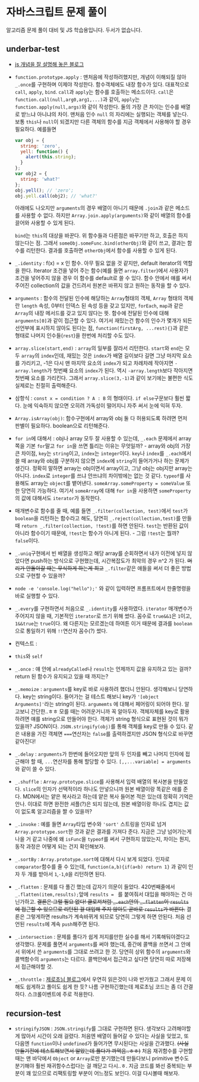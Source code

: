 # 자바스크립트 문제 풀이

알고리즘 문제 풀이 대비 및 JS 학습용입니다. 두서가 없습니다.

## underbar-test

- [js 개념을 잘 설명해 놓은 블로그](https://www.zerocho.com/category/JavaScript?page=7)

- `function.prototype.apply` : 맨처음에 작성하려했지만, 개념이 이해되질 않아 `_.once`를 구현하며 이제야 작성한다. 함수객체에도 내장 함수가 있다. 대표적으로 `call`, `apply`, `bind`. `call`과 `apply`는 함수를 호출하는 메소드이다. `call`은 `function.call(null,arg0,arg1,...)`과 같이, `apply`는 `function.apply(null,args)`와 같이 작성한다. 둘의 가장 큰 차이는 인수를 배열로 받느냐 아니냐의 차이. 맨처음 인수 `null` 의 자리에는 실행되는 객체를 넣는다. 보통 `this`나 `null`이 되겠지만 다른 객체의 함수를 지금 객체에서 사용해야 할 경우 필요하다. 예를들면

  ```js
  var obj = {
    string: 'zero',
    yell: function() {
      alert(this.string);
    }
  };
  var obj2 = {
    string: 'what?'
  };
  obj.yell(); // 'zero';
  obj.yell.call(obj2); // 'what?'
  ```

  아래에도 나오지만 `arguments`의 경우 배열이 아니기 때문에 `.join`과 같은 메소드를 사용할 수 없다. 하지만  `Array.join.apply(arguments)`와 같이 배열의 함수를 끌어와 사용할 수 있게 된다.

  `bind`는 `this`의 대상을 바꾼다. 위 함수들과 다른점은 바꾸기만 하고, 호출은 하지 않는다는 점. 그래서 `someObj.someFunc.bind(otherObj)`와 같이 쓰고, 결과는 함수를 리턴한다. 결과를 호출하면 `otherObj`에서 함수를 사용할 수 있게 된다.

- `_.identity` : f(x) = x 인 함수. 아무 필요 없을 것 같지만, default iterator의 역할을 한다. Iterator 조건을 넣어 주는 함수(예를 들면 `array.filter`)에서 사용자가 조건을 넣어주지 않을 경우 이 함수를 default로 쓸 수 있다. 함수 안에서 얘를 써서 주어진 collection의 값을 건드려서 원본은 바뀌지 않고 원하는 동작을 할 수 있다.

- `arguments` : 함수의 전달된 인수에 해당하는 `Array`형태의 객체, `Array` 형태의 객체란 `length` 속성, 0부터 인덱스 된 속성 등을 갖고 있지만, `forEach`, `map`과 같은 `Array`의 내장 메서드를 갖고 있지 않다는 뜻. 함수에 전달된 인수에 대해 `arguments[0]`과 같이 접근할 수 있다. 여기서 재밌는건 함수의 인수가 몇개가 되든 선언부에 표시하지 않아도 된다는 점, `function(firstArg, ...rest){}`과 같은 형태로 나머지 인수들(`rest`)을 한번에 처리할 수도 있다.

- `array.slice(start,end)` : `array`의 일부를 잘라서 리턴한다. `start`와 `end`는 모두 `array`의 `index`인데, 재밌는 것은 `index`가 배열 길이보다 길면 그냥 마지막 요소를 가리키고, -1은 다시 맨 마지막 요소의 `index`가 되고 차례차례 작아지면 `-array.length`가 첫번째 요소의 `index`가 된다. 역시 `-array.length`보다 작아지면 첫번째 요소를 가리킨다. 그래서 `array.slice(3,-1)`과 같이 보기에는 불편한 식도 실제로는 친절히 출력해준다.

- 삼항식 : `const x = condition ? A : B` 의 형태이다. `if else`구문보다 훨씬 짧다. 눈에 익숙하지 않으면 오히려 가독성이 떨어지니 자주 써서 눈에 익혀 두자.

- `Array.isArray(obj)`: 함수구현에서 array와 obj 둘 다 허용되도록 하려면 먼저 판별이 필요하다. boolean으로 리턴해준다.

- `for in`에 대해서 : obj나 array 모두 잘 사용할 수 있는데, `_.each` 문제에서 array쪽을 기본 `for`말고 `for in`을 쓰면 틀리는 이유는 무엇일까? - array와 obj의 가장 큰 차이점, `key`는 `string`이고, `index`는 `integer`이다. `key`나 `index`를 `_.each`에서 쓸 때 array와 obj를 구분하지 않으면 `index`에 `string`이 들어가거나 하는 문제가 생긴다. 정확히 말하면 array는 obj이면서 array이고, 그냥 obj는 obj지만 array는 아니다. `index`로 `integer`를 쓰냐 안쓰냐의 차이밖에는 없는 것 같다. `typeof`를 사용해도 array는 `object`를 뱉어낸다. `someArray.someProperty = someValue` 또한 당연히 가능하다. 여기서 `someArray`에 대해 `for in`을 사용하면 `someProperty`의 값에 대해서도 `iterator`가 동작한다.

- 매개변수로 함수를 줄 때, 예를 들면 `_.filter(collection, test)`에서 `test`가 `boolean`을 리턴하는 함수라고 해도, 당연히 `_.reject(collection,test)`를 만들때 `return _.filter(collection, !test)`를 하면 안된다. `test`는 반환된 값이 아니라 함수이기 때문에, `!test`는 함수가 아니게 된다. - 그럼 `!test`는 뭘까? `false`이다.

- `_.uniq`구현에서 빈 배열을 생성하고 해당 array를 순회하면서 내가 이전에 넣지 않았다면 push하는 방식으로 구현했는데, 시간복잡도가 최악의 경우 n^2 가 된다. ~~머리가 안돌아갈 때는 무식하게 하는게 최고~~ `_.filter`같은 애들을 써서 더 좋은 방법으로 구현할 수 있을까?

- `node -e 'console.log("hello");'` 와 같이 입력하면 프롬프트에서 한줄명령을 바로 실행할 수 있다.

- `_.every`를 구현하면서 처음으로 `_.identity`를 사용하였다. `iterator` 매개변수가 주어지지 않을 때, 기본적인 `iterator`로 쓰기 위해 썼다. 꼼수로 `true&&1`은 `1`이고, `1&&true`는 `true`이다. 왜 다른지는 모르겠는데 하여튼 이거 때문에 결과를 `boolean`으로 통일하기 위해 `!!`연산자 꼼수(?) 썼다.

- 컨텍스트 : 

- `this`와 `self`

- `_.once` : 얘 안에 `alreadyCalled`나 `result`는 언제까지 값을 유지하고 있는 걸까? return 된 함수가 유지되고 있을 때 까지는?

- `_.memoize` : `arguments`를 key로 바로 사용하려 했더니 안된다. 생각해보니 당연하다. key는 string이다. 들어가는 걸 테스트 해보니 key가 `'[object Arguments]'`라는 string이 된다. `argumemts`  에 대해서 페어링이 되어야 한다. 알고보니 간단한..ㅎㅎ 모를 때는 어려운거니까 꼭 알아두자. 객체자체를 key로 활용하려면 얘를 string으로 만들어야 한다. 객체가 string 형식으로 표현된 것이 뭐가 있을까? JSON이다. `JSON.stringify(obj)`를 통해 객체를 key로 만들 수 있다. 같은 내용을 가진 객체면 `===`연산자는 `false`를 출력하겠지만 JSON 형식으로 바꾸면 같아진다!

- `_.delay` : `arguments`가 한번에 들어오지만 앞의 두 인자를 빼고 나머지 인자에 접근해야 할 때, `...`연산자를 통해 할당할 수 있다. `[,,...variable] = arguments`와 같이 쓸 수 있다. 

- `_.shuffle` : `Array.prototype.slice`를 사용해서 입력 배열의 복사본을 만들었다. `slice`의 인자가 선택적이라 하나도 안넣으니까 원본 배열이랑 똑같은 애를 준다. MDN에서는 얕은 복사라고 하는데 얕은 복사 들어본 적은 있는데 정확히 기억은 안나. 이대로 하면 완전한 셔플(?)은 되지 않는데, 원본 배열이랑 하나도 겹치는 값이 없도록 알고리즘을 짤 수 있을까?

- `_.invoke` : 예를 들면 `Array`타입 변수와 `'sort'` 스트링을 인자로 넘겨 `Array.prototype.sort`한 것과 같은 결과를 가져다 준다. 지금은 그냥 넘어가는게 나을 거 같고 나중에 왜 `isFunc`을 `typeof`를 써서 구현하지 않았는지, 차이는 뭔지, 동작 과정은 어떻게 되는 건지 확인해보자.

- `_.sortBy` : `Array.prototype.sort`에 대해서 다시 보게 되었다. 인자로 `comparator`함수를 줄 수 있는데, `function(a,b){if(a<b) return 1}` 과 같이 인자 두 개를 받아서 `1`,`-1`,`0`을 리턴하면 된다.

- `_.flatten` : 문제를 다 풀긴 했는데 갑자기 의문이 들었다.  420번째줄에서 `_.flatten(item,results);`앞에 `results = ` 를 붙여줘서 대입을 해야하는 건 아닌가하고. ~~결론은 그럴 필요 없다! 클로져처럼 `_.each`안의 `_.flatten`이 `results`에 접근할 수 있으므로 리턴된 걸 대입해 주지 않아도 곧바로 `results`가 바뀐다.~~ 결론은 그렇게하면 results가 계속바뀌게 되므로 당연히 그렇게 하면 안된다. 처음 선언된 `results`에 계속 `push`해주면 된다.

- `_.intersection` : 문제를 풀다가 쉽게 저지를만한 실수를 해서 기록해둬야겠다고 생각했다. 문제를 풀면서 `arguments`를 써야 했는데, 중간에 콜백을 쓰면서 그 안에서 위에서 쓴 `arguments`를 그대로 쓰려고 한 것. 당연히 상위 함수의 `arguments`와 콜백함수의 `arguments`는 다르다. 콜백안에서 접근하고 싶다면 당연히 따로 저장해서 접근해야할 것.

- `_.throttle` : [제로초님 블로그](<https://www.zerocho.com/category/JavaScript/post/59a8e9cb15ac0000182794fa>)에서 우연히 읽은것이 나와 반가웠고 그래서 문제 이해도 쉽게하고 풀이도 쉽게 한 듯? 나름 구현하긴했는데 제로초님 코드는 좀 더 간결하다. 스크롤이벤트에 주로 적용한다.

## recursion-test

- `stringifyJSON` : `JSON.stringify`를 그대로 구현하면 된다. 생각보다 고려해야할게 많아서 시간이 오래 걸렸다. 처음엔 배열이 들어갈 수 있다는 사실을 잊었고, 또 다음엔 `function`이나 `undefined`가 들어가면 무시된다는 사실을 간과했다. ~~(사실만들기전에 테스트해보면서 알았는데 풀다가 까먹음..ㅎㅎ)~~ 처음 재귀함수를 구현할때는 맨 바닥에서 `Object` or `Array`로만 분기했는데 만들다보니 primitive 변수도 분기해야 훨씬 재귀함수스럽다는 걸 깨닫고 다시..ㅎ. 지금 코드를 봐선 중복되는 부분이 꽤 있으므로 리팩토링할 부분이 어느정도 보인다. 이걸 다시볼때 해보자. 
